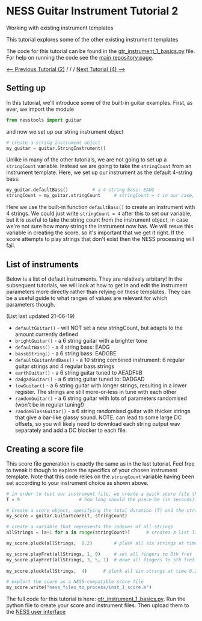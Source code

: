 # NESS Guitar Instrument Tutorial 2
Working with existing instrument templates


This tutorial explores some of the other existing instrument templates

The code for this tutorial can be found in the [gtr_instrument_1_basics.py](https://github.com/tommmmudd/ness-tools/gtr_instrument_1_basics.py) file. For help on running the code see the [main repository page](https://tommmmudd.github.io/ness-tools/).

[<-- Previous Tutorial (2)](https://tommmmudd.github.io/ness-tools/tutorials/tutorial2)  / / /  [Next Tutorial (4) -->](https://tommmmudd.github.io/ness-tools/tutorials/tutorial4)

## Setting up
In this tutorial, we'll introduce some of the built-in guitar examples. First, as ever, we import the module
```python
from nesstools import guitar
```
and now we set up our string instrument object
```python
# create a string instrument object
my_guitar = guitar.StringInstrument()
```
Unlike in many of the other tutorials, we are not going to set up a `stringCount` variable. Instead we are going to take the `stringCount` from an instrument template. Here, we set up our instrument as the default 4-string bass:

```python
my_guitar.defaultBass()			# a 4 string bass: EADG
stringCount = my_guitar.stringCount		# stringCount = 4 in our case, for the bass
```

Here we use the built-in function `defaultBass()` to create an instrument with 4 strings. We could just write `stringCount = 4` after this to set our variable, but it is useful to take the string count from the instrument object, in case we're not sure how many strings the instrument now has. We will resue this variable in creating the score, so it's important that we get it right. If the score attempts to play strings that don't exist then the NESS processing will fail.

## List of instruments
Below is a list of default instruments. They are relatively arbitary! In the subsequent tutorials, we will look at how to get in and edit the instrument parameters more directly rather than relying on these templates. They can be a useful guide to what ranges of values are relevant for which parameters though.

(List last updated 21-06-19)

- `defaultGuitar()`  		   - will NOT set a new stringCount, but adapts to the amount currently defined
- `brightGuitar()`           - a 6 string guitar with a brighter tone
- `defaultBass()`			   - a 4 string bass: EADG
- `bass6String()`			   - a 6 string bass: EADGBE
- `defaultGuitarAndBass()`   - a 10 string combined instrument: 6 regular guitar strings and 4 regular bass strings
- `earthGuitar()`            - a 6 string guitar tuned to AEADF#B
- `dadgadGuitar()`           - a 6 string guitar tuned to: DADGAD
- `lowGuitar()`              - a 6 string guitar with longer strings, resulting in a lower register. The strings are still more-or-less in tune with each other
- `randomGuitar()`           - a 6 string guitar with lots of parameters randomised (won't be in regular tuning!)
- `randomGlassGuitar()`      - a 6 string randomised guitar with thicker strings that give a bar-like glassy sound. NOTE: can lead to some large DC offsets, so you will likely need to download each string output wav separately and add a DC blocker to each file.

## Creating a score file
This score file generation is exactly the same as in the last tutorial. Feel free to tweak it though to explore the specifics of your chosen instrument template. Note that this code relies on the `stringCount` variable having been set according to your instrument choice as shown above.

```python
# in order to test our instrument file, we create a quick score file that will play all the strings from 1 to [stringCount]
T = 9                      # how long should the piece be (in seconds)?

# Create a score object, specifying the total duration (T) and the string count (stringCount)
my_score = guitar.GuitarScore(T, stringCount)       

# create a variable that represents the indexes of all strings
allStrings = [a+1 for a in range(stringCount)]		# creates a list like [1, 2, 3, 4, 5, 6] - a value for each string

my_score.pluck(allStrings, 	0.2)		# pluck all six strings at time 0.2 at fret 0

my_score.playFret(allStrings, 1, 0)		# set all fingers to 0th fret
my_score.playFret(allStrings, 3, 5, 1)	# move all fingers to 5th fret
		
my_score.pluck(allStrings, 	4)		# pluck all six strings at time 0.2 at fret 0

# explort the score as a NESS-compatible score file
my_score.write("ness_files_to_process/inst_1_score.m")
```

The full code for this tutorial is here: [gtr_instrument_1_basics.py](https://github.com/tommmmudd/ness-tools/gtr_instrument_1_basics.py).
Run the python file to create your score and instrument files. Then upload them to the [NESS user interface](https://ness-frontend.eca.ed.ac.uk/)



